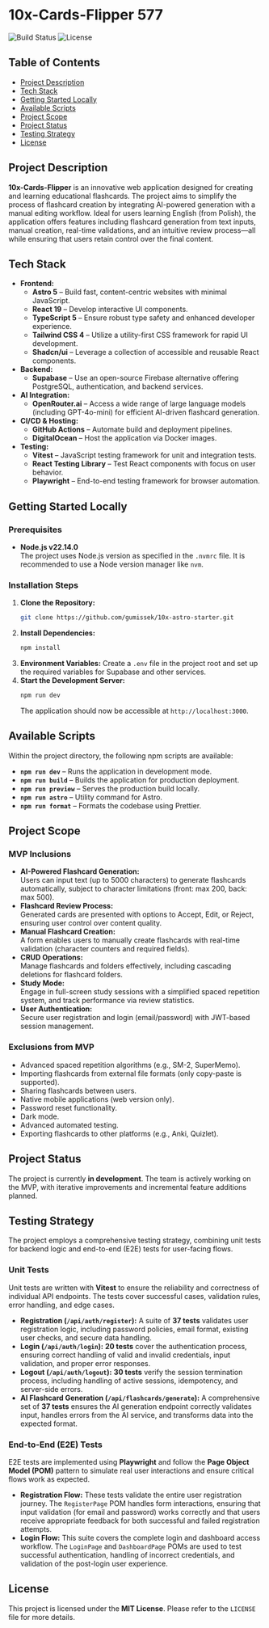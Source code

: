# 10x-Cards-Flipper 577

![Build Status](https://img.shields.io/badge/status-in%20development-yellow)
![License](https://img.shields.io/badge/license-MIT-blue)

## Table of Contents
- [Project Description](#project-description)
- [Tech Stack](#tech-stack)
- [Getting Started Locally](#getting-started-locally)
- [Available Scripts](#available-scripts)
- [Project Scope](#project-scope)
- [Project Status](#project-status)
- [Testing Strategy](#testing-strategy)
- [License](#license)

## Project Description

**10x-Cards-Flipper** is an innovative web application designed for creating and learning educational flashcards. The project aims to simplify the process of flashcard creation by integrating AI-powered generation with a manual editing workflow. Ideal for users learning English (from Polish), the application offers features including flashcard generation from text inputs, manual creation, real-time validations, and an intuitive review process—all while ensuring that users retain control over the final content.

## Tech Stack

- **Frontend:**
  - **Astro 5** – Build fast, content-centric websites with minimal JavaScript.
  - **React 19** – Develop interactive UI components.
  - **TypeScript 5** – Ensure robust type safety and enhanced developer experience.
  - **Tailwind CSS 4** – Utilize a utility-first CSS framework for rapid UI development.
  - **Shadcn/ui** – Leverage a collection of accessible and reusable React components.
- **Backend:**
  - **Supabase** – Use an open-source Firebase alternative offering PostgreSQL, authentication, and backend services.
- **AI Integration:**
  - **OpenRouter.ai** – Access a wide range of large language models (including GPT-4o-mini) for efficient AI-driven flashcard generation.
- **CI/CD & Hosting:**
  - **GitHub Actions** – Automate build and deployment pipelines.
  - **DigitalOcean** – Host the application via Docker images.
- **Testing:**
  - **Vitest** – JavaScript testing framework for unit and integration tests.
  - **React Testing Library** – Test React components with focus on user behavior.
  - **Playwright** – End-to-end testing framework for browser automation.

## Getting Started Locally

### Prerequisites

- **Node.js v22.14.0**  
  The project uses Node.js version as specified in the `.nvmrc` file. It is recommended to use a Node version manager like `nvm`.

### Installation Steps

1. **Clone the Repository:**
   ```sh
   git clone https://github.com/gumissek/10x-astro-starter.git
   ```
2. **Install Dependencies:**
   ```sh
   npm install
   ```
3. **Environment Variables:**
   Create a `.env` file in the project root and set up the required variables for Supabase and other services.
4. **Start the Development Server:**
   ```sh
   npm run dev
   ```
   The application should now be accessible at `http://localhost:3000`.

## Available Scripts

Within the project directory, the following npm scripts are available:

- **`npm run dev`** – Runs the application in development mode.
- **`npm run build`** – Builds the application for production deployment.
- **`npm run preview`** – Serves the production build locally.
- **`npm run astro`** – Utility command for Astro.
- **`npm run format`** – Formats the codebase using Prettier.

## Project Scope

### MVP Inclusions

- **AI-Powered Flashcard Generation:**  
  Users can input text (up to 5000 characters) to generate flashcards automatically, subject to character limitations (front: max 200, back: max 500).
- **Flashcard Review Process:**  
  Generated cards are presented with options to Accept, Edit, or Reject, ensuring user control over content quality.
- **Manual Flashcard Creation:**  
  A form enables users to manually create flashcards with real-time validation (character counters and required fields).
- **CRUD Operations:**  
  Manage flashcards and folders effectively, including cascading deletions for flashcard folders.
- **Study Mode:**  
  Engage in full-screen study sessions with a simplified spaced repetition system, and track performance via review statistics.
- **User Authentication:**  
  Secure user registration and login (email/password) with JWT-based session management.

### Exclusions from MVP

- Advanced spaced repetition algorithms (e.g., SM-2, SuperMemo).
- Importing flashcards from external file formats (only copy-paste is supported).
- Sharing flashcards between users.
- Native mobile applications (web version only).
- Password reset functionality.
- Dark mode.
- Advanced automated testing.
- Exporting flashcards to other platforms (e.g., Anki, Quizlet).

## Project Status

The project is currently **in development**. The team is actively working on the MVP, with iterative improvements and incremental feature additions planned.

## Testing Strategy

The project employs a comprehensive testing strategy, combining unit tests for backend logic and end-to-end (E2E) tests for user-facing flows.

### Unit Tests

Unit tests are written with **Vitest** to ensure the reliability and correctness of individual API endpoints. The tests cover successful cases, validation rules, error handling, and edge cases.

-   **Registration (`/api/auth/register`):** A suite of **37 tests** validates user registration logic, including password policies, email format, existing user checks, and secure data handling.
-   **Login (`/api/auth/login`):** **20 tests** cover the authentication process, ensuring correct handling of valid and invalid credentials, input validation, and proper error responses.
-   **Logout (`/api/auth/logout`):** **30 tests** verify the session termination process, including handling of active sessions, idempotency, and server-side errors.
-   **AI Flashcard Generation (`/api/flashcards/generate`):** A comprehensive set of **37 tests** ensures the AI generation endpoint correctly validates input, handles errors from the AI service, and transforms data into the expected format.

### End-to-End (E2E) Tests

E2E tests are implemented using **Playwright** and follow the **Page Object Model (POM)** pattern to simulate real user interactions and ensure critical flows work as expected.

-   **Registration Flow:** These tests validate the entire user registration journey. The `RegisterPage` POM handles form interactions, ensuring that input validation (for email and password) works correctly and that users receive appropriate feedback for both successful and failed registration attempts.
-   **Login Flow:** This suite covers the complete login and dashboard access workflow. The `LoginPage` and `DashboardPage` POMs are used to test successful authentication, handling of incorrect credentials, and validation of the post-login user experience.

## License

This project is licensed under the **MIT License**. Please refer to the `LICENSE` file for more details.
